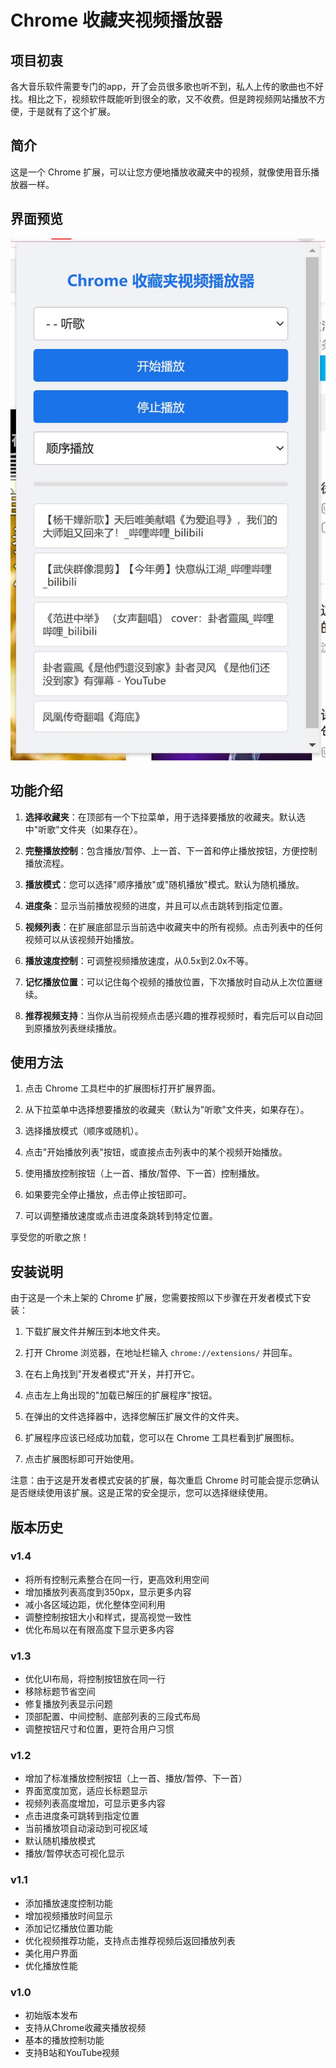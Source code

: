 # Chrome 收藏夹视频播放器

## 项目初衷

各大音乐软件需要专门的app，开了会员很多歌也听不到，私人上传的歌曲也不好找。相比之下，视频软件既能听到很全的歌，又不收费。但是跨视频网站播放不方便，于是就有了这个扩展。

## 简介

这是一个 Chrome 扩展，可以让您方便地播放收藏夹中的视频，就像使用音乐播放器一样。

## 界面预览

![Chrome 收藏夹视频播放器界面](Snipaste_2024-10-25_23-37-04.jpg)

## 功能介绍

1. **选择收藏夹**：在顶部有一个下拉菜单，用于选择要播放的收藏夹。默认选中"听歌"文件夹（如果存在）。

2. **完整播放控制**：包含播放/暂停、上一首、下一首和停止播放按钮，方便控制播放流程。

3. **播放模式**：您可以选择"顺序播放"或"随机播放"模式。默认为随机播放。

4. **进度条**：显示当前播放视频的进度，并且可以点击跳转到指定位置。

5. **视频列表**：在扩展底部显示当前选中收藏夹中的所有视频。点击列表中的任何视频可以从该视频开始播放。

6. **播放速度控制**：可调整视频播放速度，从0.5x到2.0x不等。

7. **记忆播放位置**：可以记住每个视频的播放位置，下次播放时自动从上次位置继续。

8. **推荐视频支持**：当你从当前视频点击感兴趣的推荐视频时，看完后可以自动回到原播放列表继续播放。

## 使用方法

1. 点击 Chrome 工具栏中的扩展图标打开扩展界面。

2. 从下拉菜单中选择想要播放的收藏夹（默认为"听歌"文件夹，如果存在）。

3. 选择播放模式（顺序或随机）。

4. 点击"开始播放列表"按钮，或直接点击列表中的某个视频开始播放。

5. 使用播放控制按钮（上一首、播放/暂停、下一首）控制播放。

6. 如果要完全停止播放，点击停止按钮即可。

7. 可以调整播放速度或点击进度条跳转到特定位置。

享受您的听歌之旅！

## 安装说明

由于这是一个未上架的 Chrome 扩展，您需要按照以下步骤在开发者模式下安装：

1. 下载扩展文件并解压到本地文件夹。

2. 打开 Chrome 浏览器，在地址栏输入 `chrome://extensions/` 并回车。

3. 在右上角找到"开发者模式"开关，并打开它。

4. 点击左上角出现的"加载已解压的扩展程序"按钮。

5. 在弹出的文件选择器中，选择您解压扩展文件的文件夹。

6. 扩展程序应该已经成功加载，您可以在 Chrome 工具栏看到扩展图标。

7. 点击扩展图标即可开始使用。

注意：由于这是开发者模式安装的扩展，每次重启 Chrome 时可能会提示您确认是否继续使用该扩展。这是正常的安全提示，您可以选择继续使用。

## 版本历史

### v1.4
- 将所有控制元素整合在同一行，更高效利用空间
- 增加播放列表高度到350px，显示更多内容
- 减小各区域边距，优化整体空间利用
- 调整控制按钮大小和样式，提高视觉一致性
- 优化布局以在有限高度下显示更多内容

### v1.3
- 优化UI布局，将控制按钮放在同一行
- 移除标题节省空间
- 修复播放列表显示问题
- 顶部配置、中间控制、底部列表的三段式布局
- 调整按钮尺寸和位置，更符合用户习惯

### v1.2
- 增加了标准播放控制按钮（上一首、播放/暂停、下一首）
- 界面宽度加宽，适应长标题显示
- 视频列表高度增加，可显示更多内容
- 点击进度条可跳转到指定位置
- 当前播放项自动滚动到可视区域
- 默认随机播放模式
- 播放/暂停状态可视化显示

### v1.1
- 添加播放速度控制功能
- 增加视频播放时间显示
- 添加记忆播放位置功能
- 优化视频推荐功能，支持点击推荐视频后返回播放列表
- 美化用户界面
- 优化播放性能

### v1.0
- 初始版本发布
- 支持从Chrome收藏夹播放视频
- 基本的播放控制功能
- 支持B站和YouTube视频
